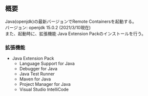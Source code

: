 ## 概要
Java(openjdk)の最新バージョンでRemote Containersを起動する。  
バージョン: openjdk 15.0.2 (2021/3/10現在)  
また、起動時に、拡張機能 Java Extension Packのインストールを行う。

### 拡張機能
- Java Extension Pack
    - Language Support for Java
    - Debugger for Java
    - Java Test Runner
    - Maven for Java
    - Project Manager for Java
    - Visual Studio IntelliCode